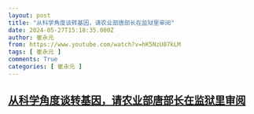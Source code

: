 ```yaml
---
layout: post
title: "从科学角度谈转基因，请农业部唐部长在监狱里审阅"
date: 2024-05-27T15:18:35.000Z
author: 崔永元
from: https://www.youtube.com/watch?v=hK5NzU07kLM
tags: [ 崔永元 ]
comments: True
categories: [ 崔永元 ]
---
```

<!--1716823115000-->
[从科学角度谈转基因，请农业部唐部长在监狱里审阅](https://www.youtube.com/watch?v=hK5NzU07kLM)
------

<div>

</div>
